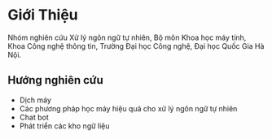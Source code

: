 ---
---

# Giới Thiệu

Nhóm nghiên cứu Xử lý ngôn ngữ tự nhiên, Bộ môn Khoa học máy tính, Khoa Công nghệ thông tin, Trường Đại học Công nghệ, Đại học Quốc Gia Hà Nội.

## Hướng nghiên cứu
* Dịch máy
* Các phương pháp học máy hiệu quả cho xử lý ngôn ngữ tự nhiên
* Chat bot
* Phát triển các kho ngữ liệu
